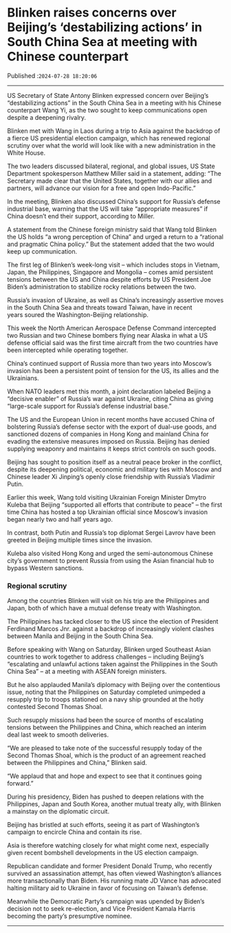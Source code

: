 # Blinken raises concerns over Beijing’s ‘destabilizing actions’ in South China Sea at meeting with Chinese counterpart

Published :`2024-07-28 18:20:06`

---

US Secretary of State Antony Blinken expressed concern over Beijing’s “destabilizing actions” in the South China Sea in a meeting with his Chinese counterpart Wang Yi, as the two sought to keep communications open despite a deepening rivalry.

Blinken met with Wang in Laos during a trip to Asia against the backdrop of a fierce US presidential election campaign, which has renewed regional scrutiny over what the world will look like with a new administration in the White House.

The two leaders discussed bilateral, regional, and global issues, US State Department spokesperson Matthew Miller said in a statement, adding: “The Secretary made clear that the United States, together with our allies and partners, will advance our vision for a free and open Indo-Pacific.”

In the meeting, Blinken also discussed China’s support for Russia’s defense industrial base, warning that the US will take “appropriate measures” if China doesn’t end their support, according to Miller.

A statement from the Chinese foreign ministry said that Wang told Blinken the US holds “a wrong perception of China” and urged a return to a “rational and pragmatic China policy.” But the statement added that the two would keep up communication.

The first leg of Blinken’s week-long visit – which includes stops in Vietnam, Japan, the Philippines, Singapore and Mongolia – comes amid persistent tensions between the US and China despite efforts by US President Joe Biden’s administration to stabilize rocky relations between the two.

Russia’s invasion of Ukraine, as well as China’s increasingly assertive moves in the South China Sea and threats toward Taiwan, have in recent years soured the Washington-Beijing relationship.

This week the North American Aerospace Defense Command intercepted two Russian and two Chinese bombers flying near Alaska in what a US defense official said was the first time aircraft from the two countries have been intercepted while operating together.

China’s continued support of Russia more than two years into Moscow’s invasion has been a persistent point of tension for the US, its allies and the Ukrainians.

When NATO leaders met this month, a joint declaration labeled Beijing a “decisive enabler” of Russia’s war against Ukraine, citing China as giving “large-scale support for Russia’s defense industrial base.”

The US and the European Union in recent months have accused China of bolstering Russia’s defense sector with the export of dual-use goods, and sanctioned dozens of companies in Hong Kong and mainland China for evading the extensive measures imposed on Russia. Beijing has denied supplying weaponry and maintains it keeps strict controls on such goods.

Beijing has sought to position itself as a neutral peace broker in the conflict, despite its deepening political, economic and military ties with Moscow and Chinese leader Xi Jinping’s openly close friendship with Russia’s Vladimir Putin.

Earlier this week, Wang told visiting Ukrainian Foreign Minister Dmytro Kuleba that Beijing “supported all efforts that contribute to peace” – the first time China has hosted a top Ukrainian official since Moscow’s invasion began nearly two and half years ago.

In contrast, both Putin and Russia’s top diplomat Sergei Lavrov have been greeted in Beijing multiple times since the invasion.

Kuleba also visited Hong Kong and urged the semi-autonomous Chinese city’s government to prevent Russia from using the Asian financial hub to bypass Western sanctions.

### Regional scrutiny

Among the countries Blinken will visit on his trip are the Philippines and Japan, both of which have a mutual defense treaty with Washington.

The Philippines has tacked closer to the US since the election of President Ferdinand Marcos Jnr. against a backdrop of increasingly violent clashes between Manila and Beijing in the South China Sea.

Before speaking with Wang on Saturday, Blinken urged Southeast Asian countries to work together to address challenges – including Beijing’s “escalating and unlawful actions taken against the Philippines in the South China Sea” – at a meeting with ASEAN foreign ministers.

But he also applauded Manila’s diplomacy with Beijing over the contentious issue, noting that the Philippines on Saturday completed unimpeded a resupply trip to troops stationed on a navy ship grounded at the hotly contested Second Thomas Shoal.

Such resupply missions had been the source of months of escalating tensions between the Philippines and China, which reached an interim deal last week to smooth deliveries.

“We are pleased to take note of the successful resupply today of the Second Thomas Shoal, which is the product of an agreement reached between the Philippines and China,” Blinken said.

“We applaud that and hope and expect to see that it continues going forward.”

During his presidency, Biden has pushed to deepen relations with the Philippines, Japan and South Korea, another mutual treaty ally, with Blinken a mainstay on the diplomatic circuit.

Beijing has bristled at such efforts, seeing it as part of Washington’s campaign to encircle China and contain its rise.

Asia is therefore watching closely for what might come next, especially given recent bombshell developments in the US election campaign.

Republican candidate and former President Donald Trump, who recently survived an assassination attempt, has often viewed Washington’s alliances more transactionally than Biden. His running mate JD Vance has advocated halting military aid to Ukraine in favor of focusing on Taiwan’s defense.

Meanwhile the Democratic Party’s campaign was upended by Biden’s decision not to seek re-election, and Vice President Kamala Harris becoming the party’s presumptive nominee.

---

